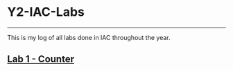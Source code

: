 # Y2-IAC-Labs
---
This is my log of all labs done in IAC throughout the year.

## [Lab 1 - Counter](https://github.com/bethcham/Y2-IAC-Labs/blob/main/lab1_counter/Lab%201%20-%20Counter.md)
